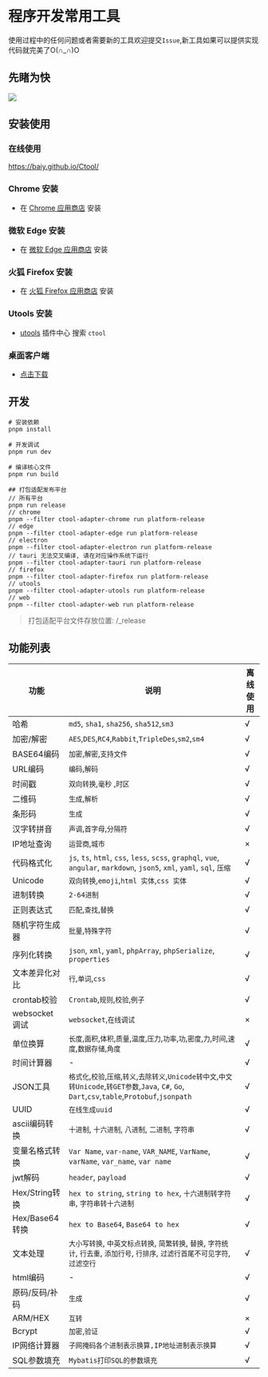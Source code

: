 # 程序开发常用工具

使用过程中的任何问题或者需要新的工具欢迎提交`Issue`,新工具如果可以提供实现代码就完美了O(∩_∩)O

## 先睹为快

![](https://cdn.jsdelivr.net/gh/baiy/Ctool@master/images/v2.0.0.png)

## 安装使用

### 在线使用

<https://baiy.github.io/Ctool/>

### Chrome 安装

- 在 [Chrome 应用商店](https://chrome.google.com/webstore/detail/ipfcebkfhpkjeikaammlkcnalknjahmh) 安装

### 微软 Edge 安装

- 在 [微软 Edge 应用商店](https://microsoftedge.microsoft.com/addons/detail/cihekagpnnadjjplgljkmkpcfiopfplc) 安装

### 火狐 Firefox 安装

- 在 [火狐 Firefox 应用商店](https://addons.mozilla.org/zh-CN/firefox/addon/ctool/) 安装

### Utools 安装

- [utools](https://u.tools/) 插件中心 搜索 `ctool`

### 桌面客户端

- [点击下载](https://github.com/baiy/Ctool/releases)

## 开发

```
# 安装依赖
pnpm install

# 开发调试
pnpm run dev

# 编译核心文件
pnpm run build

## 打包适配发布平台
// 所有平台
pnpm run release
// chrome
pnpm --filter ctool-adapter-chrome run platform-release
// edge
pnpm --filter ctool-adapter-edge run platform-release
// electron
pnpm --filter ctool-adapter-electron run platform-release
// tauri 无法交叉编译, 请在对应操作系统下运行
pnpm --filter ctool-adapter-tauri run platform-release
// firefox
pnpm --filter ctool-adapter-firefox run platform-release
// utools
pnpm --filter ctool-adapter-utools run platform-release
// web
pnpm --filter ctool-adapter-web run platform-release
```

> 打包适配平台文件存放位置: /_release

## 功能列表

| 功能           | 说明                                                                                                                            | 离线使用 |
|--------------|-------------------------------------------------------------------------------------------------------------------------------|------|
| 哈希           | `md5`, `sha1`, `sha256`, `sha512`,`sm3`                                                                                       | √    |
| 加密/解密        | `AES`,`DES`,`RC4`,`Rabbit`,`TripleDes`,`sm2`,`sm4`                                                                            | √    |
| BASE64编码     | `加密`,`解密`,`支持文件`                                                                                                              | √    |
| URL编码        | `编码`,`解码`                                                                                                                     | √    |
| 时间戳          | `双向转换`,`毫秒` ,`时区`                                                                                                             | √    |
| 二维码          | `生成`,`解析`                                                                                                                     | √    |
| 条形码          | `生成`                                                                                                                          | √    |
| 汉字转拼音        | `声调`,`首字母`,`分隔符`                                                                                                              | √    |
| IP地址查询       | `运营商`,`城市`                                                                                                                    | ×    |
| 代码格式化        | `js`, `ts`, `html`, `css`, `less`, `scss`, `graphql`, `vue`, `angular`, `markdown`, `json5`, `xml`, `yaml`, `sql`, `压缩`       | √    |
| Unicode      | `双向转换`,`emoji`,`html 实体`,`css 实体`                                                                                             | √    |
| 进制转换         | `2-64进制`                                                                                                                      | √    |
| 正则表达式        | `匹配`,`查找`,`替换`                                                                                                                | √    |
| 随机字符生成器      | `批量`,`特殊字符`                                                                                                                   | √    |
| 序列化转换        | `json`, `xml`, `yaml`, `phpArray`, `phpSerialize`, `properties`                                                               | √    |
| 文本差异化对比      | `行`,`单词`,`css`                                                                                                                | √    |
| crontab校验    | `Crontab`,`规则`,`校验`,`例子`                                                                                                      | √    |
| websocket调试  | `websocket`,`在线调试`                                                                                                            | ×    |
| 单位换算         | `长度`,`面积`,`体积`,`质量`,`温度`,`压力`,`功率`,`功`,`密度`,`力`,`时间`,`速度`,`数据存储`,`角度`                                                         | √    |
| 时间计算器        | -                                                                                                                             | √    |
| JSON工具       | `格式化`,`校验`,`压缩`,`转义`,`去除转义`,`Unicode转中文`,`中文转Unicode`,`转GET参数`,`Java`, `C#`, `Go`, `Dart`,`csv`,`table`,`Protobuf`,`jsonpath` | √    |
| UUID         | `在线生成uuid`                                                                                                                    | √    |
| ascii编码转换    | `十进制`, `十六进制`, `八进制`, `二进制`, `字符串`                                                                                            | √    |
| 变量名格式转换      | `Var Name`, `var-name`, `VAR_NAME`, `VarName`, `varName`, `var_name`, `var name`                                              | √    |
| jwt解码        | `header`, `payload`                                                                                                           | √    |
| Hex/String转换 | `hex to string`, `string to hex`, `十六进制转字符串`, `字符串转十六进制`                                                                      | √    |
| Hex/Base64转换 | `hex to Base64`, `Base64 to hex`                                                                                              | √    |
| 文本处理         | `大小写转换`, `中英文标点转换`, `简繁转换`, `替换`, `字符统计`, `行去重`, `添加行号`, `行排序`, `过滤行首尾不可见字符`,`过滤空行`                                           | √    |
| html编码       | -                                                                                                                             | √    |
| 原码/反码/补码     | `生成`                                                                                                                          | √    |
| ARM/HEX      | `互转`                                                                                                                          | ×    |
| Bcrypt       | `加密`,`验证`                                                                                                                     | √    |
| IP网络计算器      | `子网掩码各个进制表示换算,IP地址进制表示换算`                                                                                                     | √    |
| SQL参数填充      | `Mybatis打印SQL的参数填充`                                                                                                           | √    |
